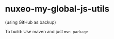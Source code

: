nuxeo-my-global-js-utils
========================

(using GitHub as backup)

To build: Use maven and just `mvn package`
